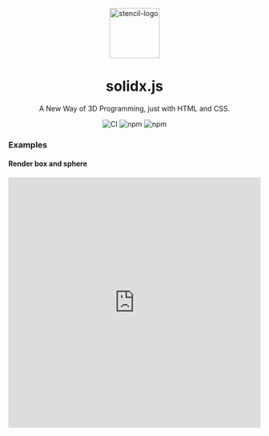<p align="center">
  <img alt="stencil-logo" src="https://github.com/solidx-js/solidx.js/assets/6647656/67eb9cd2-eb7f-44c1-b090-c1a26b46c8ae" width="100">
</p>

<h1 align="center">
  solidx.js
</h1>

<p align="center">
  A New Way of 3D Programming, just with HTML and CSS.
</p>

<p align="center">
  <img src="https://github.com/solidx-js/solidx.js/actions/workflows/ci.yml/badge.svg" alt="CI" />
  <img src="https://img.shields.io/npm/dw/solidx.js" alt="npm" />
  <img src="https://img.shields.io/npm/v/solidx.js" alt="npm" />
</p>

### Examples

#### Render box and sphere

<iframe height="500" style="width: 100%;" scrolling="no" title="Render box and sphere" src="https://codepen.io/concefly/embed/preview/VwRLbbE?default-tab=html%2Cresult&editable=true" frameborder="no" loading="lazy" allowtransparency="true" allowfullscreen="true">
  See the Pen <a href="https://codepen.io/concefly/pen/VwRLbbE">
  Render box and sphere</a> by 黄文鉴 (<a href="https://codepen.io/concefly">@concefly</a>)
  on <a href="https://codepen.io">CodePen</a>.
</iframe>
